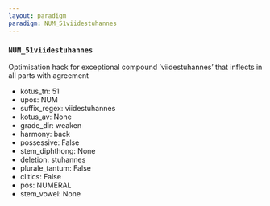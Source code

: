 ```yaml
---
layout: paradigm
paradigm: NUM_51viidestuhannes
---
```

### ` NUM_51viidestuhannes `

Optimisation hack for exceptional compound ’viidestuhannes’ that inflects in all parts with agreement
* kotus_tn: 51
* upos: NUM
* suffix_regex: viidestuhannes
* kotus_av: None
* grade_dir: weaken
* harmony: back
* possessive: False
* stem_diphthong: None
* deletion: stuhannes
* plurale_tantum: False
* clitics: False
* pos: NUMERAL
* stem_vowel: None
